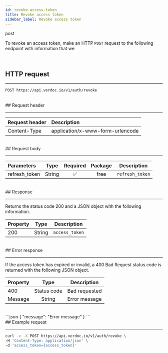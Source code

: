 ```yaml
---
id: revoke-access-token
title: Revoke access token
sidebar_label: Revoke access token
---
```


<span class="badges post">post</span>
<br/>

To revoke an access token, make an HTTP `POST` request to the following endpoint with information that we 

<br/>

## HTTP request

---

```bash
POST https://api.verdoc.io/v1/auth/revoke
```

<br/>
## Request header

---

| Request header | Description                      |
| :------------- | :------------------------------- |
| Content-Type   | application/x-www-form-urlencode |

<br/>
## Request body

---

| Parameters    |  Type  | Required | Package | Description     |
| :------------ | :----: | :------: | :-----: | --------------- |
| refresh_token | String |    ✅     |  free   | `refresh_token` |

<br/>
## Response

---

Returns the status code 200 and a JSON object with the following information.

| Property |  Type  | Description    |
| :------- | :----: | -------------- |
| 200      | String | `access_token` |

<br/>
## Error response

---

If the access token has expired or invalid, a 400 Bad Request status code is returned with the following JSON object.
<br/>

| Property |    Type     | Description   |
| :------- | :---------: | ------------- |
| 400      | Status code | Bad requested |
| Message  |   String    | Error message |
<br/>
```json
{
  "message": "Error message"
}
```

<br/>
## Example request

---

```bash
curl -v -X POST https://api.verdoc.io/v1/auth/revoke \
-H 'Content-Type: application/json' \
-d 'access_token={access_token}'
```
